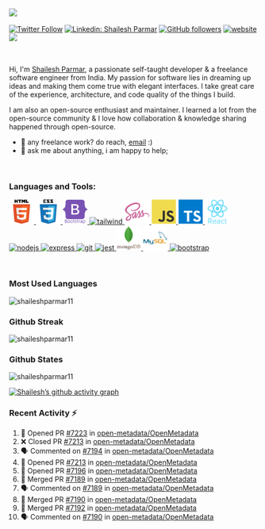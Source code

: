 <!-- <p align="center"><img alt="GIF" src="https://github.com/abhisheknaiidu/abhisheknaiidu/blob/master/code.gif?raw=true"/></p> -->
<br />
<p align="left"><img src="https://readme-typing-svg.herokuapp.com?color=%23007ec6&size=24&width=500&height=36&lines=Hey+%F0%9F%91%8B+This+is+Shailesh+Parmar;Software+Engineer+%F0%9F%A7%91%E2%80%8D%F0%9F%92%BB;OpenSource+Contributor+%F0%9F%91%A8%F0%9F%8F%BB%E2%80%8D%F0%9F%92%BB;Tech+Lover+&#x1F496;"/></p>

[![Twitter Follow](https://img.shields.io/twitter/follow/Shailesh_WebDev?label=Follow)](https://twitter.com/intent/follow?screen_name=Shailesh_WebDev)
[![Linkedin: Shailesh Parmar](https://img.shields.io/badge/-Shailesh_Parmar-blue?style=flat-square&logo=Linkedin&logoColor=white&link=https://www.linkedin.com/in/shailesh-parmar-2525091b8/)](https://www.linkedin.com/in/shailesh-parmar-2525091b8/)
[![GitHub followers](https://img.shields.io/github/followers/ShaileshParmar11?label=Follow&style=social)](https://github.com/ShaileshParmar11)
[![website](https://img.shields.io/badge/Website-46a2f1.svg?&style=flat-square&logo=Google-Chrome&logoColor=white&link=https://shailesh-parmar.netlify.app/)](https://shailesh-parmar.netlify.app/)
![](https://visitor-badge.glitch.me/badge?page_id=ShaileshParmar11)

<br />

Hi, I'm [Shailesh Parmar](https://shailesh-parmar.netlify.app/), a passionate self-taught developer & a freelance software engineer from India. My passion for software lies in dreaming up ideas and making them come true with elegant interfaces. I take great care of the experience, architecture, and code quality of the things I build.

I am also an open-source enthusiast and maintainer. I learned a lot from the open-source community & I love how collaboration & knowledge sharing happened through open-source.

- 💼 any freelance work? do reach, [email](mailto:shailesh.parmar.webdev@gmail.com) :)
- 💬 ask me about anything, i am happy to help;

<br />

### **Languages and Tools:**

<p align="left">
<a href="https://www.w3.org/html/" target="_blank" rel="noreferrer"> <img src="https://raw.githubusercontent.com/devicons/devicon/master/icons/html5/html5-original-wordmark.svg" alt="html5" width="50" height="50"/> </a>
<a href="https://www.w3schools.com/css/" target="_blank" rel="noreferrer"> <img src="https://raw.githubusercontent.com/devicons/devicon/master/icons/css3/css3-original-wordmark.svg" alt="css3" width="50" height="50"/> </a>
<a href="https://getbootstrap.com" target="_blank" rel="noreferrer"> <img src="https://raw.githubusercontent.com/devicons/devicon/master/icons/bootstrap/bootstrap-plain-wordmark.svg" alt="bootstrap" width="50" height="50"/> </a>
<a href="https://tailwindcss.com/" target="_blank" rel="noreferrer"> <img src="https://www.vectorlogo.zone/logos/tailwindcss/tailwindcss-icon.svg" alt="tailwind" width="50" height="50"/> </a>
<a href="https://sass-lang.com" target="_blank" rel="noreferrer"> <img src="https://raw.githubusercontent.com/devicons/devicon/master/icons/sass/sass-original.svg" alt="sass" width="50" height="50"/> </a>
<a href="https://developer.mozilla.org/en-US/docs/Web/JavaScript" target="_blank" rel="noreferrer"> <img src="https://raw.githubusercontent.com/devicons/devicon/master/icons/javascript/javascript-original.svg" alt="javascript" width="50" height="50"/> </a>
<a href="https://www.typescriptlang.org/" target="_blank" rel="noreferrer"> <img src="https://raw.githubusercontent.com/devicons/devicon/master/icons/typescript/typescript-original.svg" alt="typescript" width="50" height="50"/> </a>
<a href="https://reactjs.org/" target="_blank" rel="noreferrer"> <img src="https://raw.githubusercontent.com/devicons/devicon/master/icons/react/react-original-wordmark.svg" alt="react" width="50" height="50"/> </a>
<a href="https://nodejs.org" target="_blank" rel="noreferrer"> <img src="https://www.vectorlogo.zone/logos/nodejs/nodejs-icon.svg" alt="nodejs" width="50" height="50"/> </a>
<a href="https://expressjs.com" target="_blank" rel="noreferrer"> <img src="https://www.vectorlogo.zone/logos/expressjs/expressjs-icon.svg" alt="express" width="50" height="50"/> </a>
<a href="https://git-scm.com/" target="_blank" rel="noreferrer"> <img src="https://www.vectorlogo.zone/logos/git-scm/git-scm-icon.svg" alt="git" width="50" height="50"/> </a>
<a href="https://jestjs.io" target="_blank" rel="noreferrer"> <img src="https://www.vectorlogo.zone/logos/jestjsio/jestjsio-icon.svg" alt="jest" width="50" height="50"/> </a>
<a href="https://www.mongodb.com/" target="_blank" rel="noreferrer"> <img src="https://raw.githubusercontent.com/devicons/devicon/master/icons/mongodb/mongodb-original-wordmark.svg" alt="mongodb" width="50" height="50"/> </a>
<a href="https://www.mysql.com/" target="_blank" rel="noreferrer"> <img src="https://raw.githubusercontent.com/devicons/devicon/master/icons/mysql/mysql-original-wordmark.svg" alt="mysql" width="50" height="50"/> </a>
<a href="https://www.cypress.io/" target="_blank" rel="noreferrer"> <img src="https://raw.githubusercontent.com/gilbarbara/logos/master/logos/cypress.svg" alt="bootstrap" width="50" height="50"/> </a> </p>

<br />

### **Most Used Languages**

<p><img src="https://github-readme-stats.vercel.app/api/top-langs?username=shaileshparmar11&show_icons=true&locale=en" alt="shaileshparmar11" /></p>

### **Github Streak**

<p><img src="https://github-readme-streak-stats.herokuapp.com/?user=shaileshparmar11&" alt="shaileshparmar11" /></p>

### **Github States**

<p><img src="https://github-readme-stats.vercel.app/api?username=shaileshparmar11&show_icons=true&locale=en" alt="shaileshparmar11" /></p>

[![Shailesh’s github activity graph](https://activity-graph.herokuapp.com/graph?username=ShaileshParmar11&theme=nord)](https://github.com/ShaileshParmar11)

### **Recent Activity :zap:**

<!--START_SECTION:activity-->

1. 💪 Opened PR [#7223](https://github.com/open-metadata/OpenMetadata/pull/7223) in [open-metadata/OpenMetadata](https://github.com/open-metadata/OpenMetadata)
2. ❌ Closed PR [#7213](https://github.com/open-metadata/OpenMetadata/pull/7213) in [open-metadata/OpenMetadata](https://github.com/open-metadata/OpenMetadata)
3. 🗣 Commented on [#7194](https://github.com/open-metadata/OpenMetadata/issues/7194) in [open-metadata/OpenMetadata](https://github.com/open-metadata/OpenMetadata)
4. 💪 Opened PR [#7213](https://github.com/open-metadata/OpenMetadata/pull/7213) in [open-metadata/OpenMetadata](https://github.com/open-metadata/OpenMetadata)
5. 💪 Opened PR [#7196](https://github.com/open-metadata/OpenMetadata/pull/7196) in [open-metadata/OpenMetadata](https://github.com/open-metadata/OpenMetadata)
6. 🎉 Merged PR [#7189](https://github.com/open-metadata/OpenMetadata/pull/7189) in [open-metadata/OpenMetadata](https://github.com/open-metadata/OpenMetadata)
7. 🗣 Commented on [#7189](https://github.com/open-metadata/OpenMetadata/issues/7189) in [open-metadata/OpenMetadata](https://github.com/open-metadata/OpenMetadata)
8. 🎉 Merged PR [#7190](https://github.com/open-metadata/OpenMetadata/pull/7190) in [open-metadata/OpenMetadata](https://github.com/open-metadata/OpenMetadata)
9. 🎉 Merged PR [#7192](https://github.com/open-metadata/OpenMetadata/pull/7192) in [open-metadata/OpenMetadata](https://github.com/open-metadata/OpenMetadata)
10. 🗣 Commented on [#7190](https://github.com/open-metadata/OpenMetadata/issues/7190) in [open-metadata/OpenMetadata](https://github.com/open-metadata/OpenMetadata)
<!--END_SECTION:activity-->
